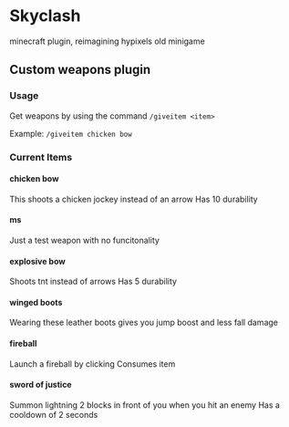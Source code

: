 # Skyclash
minecraft plugin, reimagining hypixels old minigame


## Custom weapons plugin
### Usage
Get weapons by using the command 
  ```/giveitem <item>```

Example:
  ```/giveitem chicken bow```

### Current Items

#### chicken bow
This shoots a chicken jockey instead of an arrow
Has 10 durability

#### ms
Just a test weapon with no funcitonality

#### explosive bow
Shoots tnt instead of arrows
Has 5 durability

#### winged boots
Wearing these leather boots gives you jump boost and less fall damage

#### fireball
Launch a fireball by clicking
Consumes item

#### sword of justice
Summon lightning 2 blocks in front of you when you hit an enemy
Has a cooldown of 2 seconds

